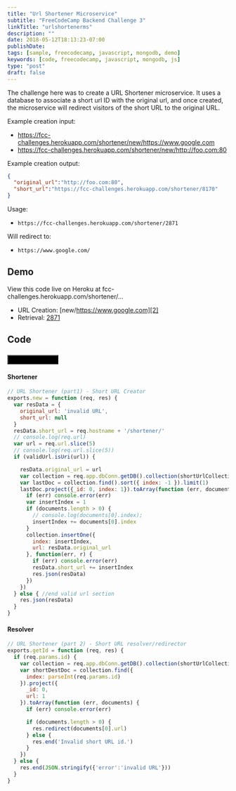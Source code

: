 ```yaml
---
title: "Url Shortener Microservice"
subtitle: "FreeCodeCamp Backend Challenge 3"
linkTitle: "urlshortenerms"
description: ""
date: 2018-05-12T18:13:23-07:00
publishDate: 
tags: [sample, freecodecamp, javascript, mongodb, demo]
keywords: [code, freecodecamp, javascript, mongodb, js]
type: "post"
draft: false
---
```


The challenge here was to create a URL Shortener microservice. It uses a database to associate a short url ID with the original url, and once created, the microservice will redirect visitors of the short URL to the original URL.

<!--more-->

Example creation input:

- https://fcc-challenges.herokuapp.com/shortener/new/https://www.google.com
- https://fcc-challenges.herokuapp.com/shortener/new/http://foo.com:80

Example creation output:

```JSON
{
  "original_url":"http://foo.com:80",
  "short_url":"https://fcc-challenges.herokuapp.com/shortener/8170"
}
```

Usage:

- `https://fcc-challenges.herokuapp.com/shortener/2871`

Will redirect to:

- `https://www.google.com/`

## Demo

View this code live on Heroku at fcc-challenges.herokuapp.com/shortener/...

- URL Creation: [new/https://www.google.com][2]
- Retrieval: [2871][3]

## Code

### [<button style="background-color:Black" type="button" class="btn btn-primary">View on GitHub&nbsp;&nbsp;<span style="vertical-align:middle"><i class="fab fa-github"></i></span></button>][1]

#### Shortener

```javascript
// URL Shortener (part1) - Short URL Creator
exports.new = function (req, res) {
  var resData = {
    original_url: 'invalid URL',
    short_url: null
  }
  resData.short_url = req.hostname + '/shortener/'
  // console.log(req.url)
  var url = req.url.slice(5)
  // console.log(req.url.slice(5))
  if (validUrl.isUri(url)) {

    resData.original_url = url
    var collection = req.app.dbConn.getDB().collection(shortUrlCollection)
    var lastDoc = collection.find().sort({ index: -1 }).limit(1)
    lastDoc.project({_id: 0, index: 1}).toArray(function (err, documents) {
      if (err) console.error(err)
      var insertIndex = 1
      if (documents.length > 0) {
        // console.log(documents[0].index);
        insertIndex += documents[0].index
      }
      collection.insertOne({
        index: insertIndex,
        url: resData.original_url
      }, function(err, r) {
        if (err) console.error(err)
        resData.short_url += insertIndex
        res.json(resData)
      })
    })
  } else { //end valid url section
    res.json(resData)
  }
}
```

#### Resolver

```javascript
// URL Shortener (part 2) - Short URL resolver/redirector
exports.getId = function (req, res) {
  if (req.params.id) {
    var collection = req.app.dbConn.getDB().collection(shortUrlCollection)
    var shortDestDoc = collection.find({
      index: parseInt(req.params.id)
    }).project({
      _id: 0,
      url: 1
    }).toArray(function (err, documents) {
      if (err) console.error(err)

      if (documents.length > 0) {
        res.redirect(documents[0].url)
      } else {
        res.end('Invalid short URL id.')
      }
    })
  } else {
    res.end(JSON.stringify({'error':'invalid URL'}))
  }
}
```

[1]: https://github.com/shadowimmage/fcc-backend-challenges/blob/master/controllers/shortener/index.js
[2]: https://fcc-challenges.herokuapp.com/shortener/new/https://www.google.com
[3]: https://fcc-challenges.herokuapp.com/shortener/2871
